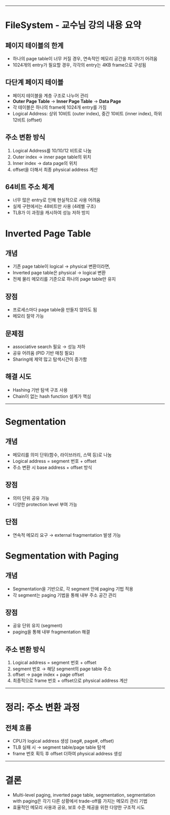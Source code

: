 

---

# FileSystem - 교수님 강의 내용 요약

## 페이지 테이블의 한계
- 하나의 page table이 너무 커질 경우, 연속적인 메모리 공간을 차지하기 어려움
- 1024개의 entry가 필요할 경우, 각각의 entry는 4KB frame으로 구성됨

## 다단계 페이지 테이블
- 페이지 테이블을 계층 구조로 나누어 관리
- **Outer Page Table** → **Inner Page Table** → **Data Page**
- 각 테이블은 하나의 frame에 1024개 entry를 가짐
- Logical Address: 상위 10비트 (outer index), 중간 10비트 (inner index), 하위 12비트 (offset)

## 주소 변환 방식
1. Logical Address를 10/10/12 비트로 나눔
2. Outer index → inner page table의 위치
3. Inner index → data page의 위치
4. offset을 더해서 최종 physical address 계산

## 64비트 주소 체계
- 너무 많은 entry로 인해 현실적으로 사용 어려움
- 실제 구현에서는 48비트만 사용 (4레벨 구조)
- TLB가 이 과정을 캐시하여 성능 저하 방지

# Inverted Page Table

## 개념
- 기존 page table이 logical → physical 변환이라면,
- Inverted page table은 physical → logical 변환
- 전체 물리 메모리를 기준으로 하나의 page table만 유지

## 장점
- 프로세스마다 page table을 만들지 않아도 됨
- 메모리 절약 가능

## 문제점
- associative search 필요 → 성능 저하
- 공유 어려움 (PID 기반 매칭 필요)
- Sharing에 제약 많고 탐색시간이 증가함

## 해결 시도
- Hashing 기반 탐색 구조 사용
- Chain이 없는 hash function 설계가 핵심

---

# Segmentation

## 개념
- 메모리를 의미 단위(함수, 라이브러리, 스택 등)로 나눔
- Logical address = segment 번호 + offset
- 주소 변환 시 base address + offset 방식

## 장점
- 의미 단위 공유 가능
- 다양한 protection level 부여 가능

## 단점
- 연속적 메모리 요구 → external fragmentation 발생 가능

# Segmentation with Paging

## 개념
- Segmentation을 기반으로, 각 segment 안에 paging 기법 적용
- 각 segment는 paging 기법을 통해 내부 주소 공간 관리

## 장점
- 공유 단위 유지 (segment)
- paging을 통해 내부 fragmentation 해결

## 주소 변환 방식
1. Logical address = segment 번호 + offset
2. segment 번호 → 해당 segment의 page table 주소
3. offset → page index + page offset
4. 최종적으로 frame 번호 + offset으로 physical address 계산

---

# 정리: 주소 변환 과정

## 전체 흐름
- CPU가 logical address 생성 (seg#, page#, offset)
- TLB 실패 시 → segment table/page table 탐색
- frame 번호 획득 후 offset 더하여 physical address 생성

---

# 결론
- Multi-level paging, inverted page table, segmentation, segmentation with paging은 각기 다른 상황에서 trade-off를 가지는 메모리 관리 기법
- 효율적인 메모리 사용과 공유, 보호 수준 제공을 위한 다양한 구조적 시도
